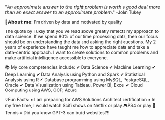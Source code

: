 "𝘈𝘯 𝘢𝘱𝘱𝘳𝘰𝘹𝘪𝘮𝘢𝘵𝘦 𝘢𝘯𝘴𝘸𝘦𝘳 𝘵𝘰 𝘵𝘩𝘦 𝘳𝘪𝘨𝘩𝘵 𝘱𝘳𝘰𝘣𝘭𝘦𝘮 𝘪𝘴 𝘸𝘰𝘳𝘵𝘩 𝘢 𝘨𝘰𝘰𝘥 𝘥𝘦𝘢𝘭 𝘮𝘰𝘳𝘦 𝘵𝘩𝘢𝘯 𝘢𝘯 𝘦𝘹𝘢𝘤𝘵 𝘢𝘯𝘴𝘸𝘦𝘳 𝘵𝘰 𝘢𝘯 𝘢𝘱𝘱𝘳𝘰𝘹𝘪𝘮𝘢𝘵𝘦 𝘱𝘳𝘰𝘣𝘭𝘦𝘮." -John Tukey

👦𝗔𝗯𝗼𝘂𝘁 𝗺𝗲: I'm driven by data and motivated by quality

The quote by Tukey that you've read above greatly reflects my approach to data science. If we spend 80% of our time processing data, then our focus should be on understanding the data and asking the right questions. My 2 years of experience have taught me how to appreciate data and take a data-centric approach. I want to create solutions to common problems and make artificial intelligence accessible to everyone.

📚 My core competencies include:
✔ Data Science ✔ Machine Learning ✔ Deep Learning ✔ Data Analysis using Python and Spark ✔ Statistical Analysis using R ✔ Database programming using MySQL, PostgreSQL, Oracle ✔ Data Visualization using Tableau, Power BI, Excel ✔ Cloud Computing using AWS, GCP, Azure

💡Fun Facts:
▪️ I am preparing for AWS Solutions Architect certification ▪️ In my free time, I would watch Scifi shows on Netflix or play 🎮PS4 or play 🎾Tennis ▪️ Did you know GPT-3 can build websites?!!

